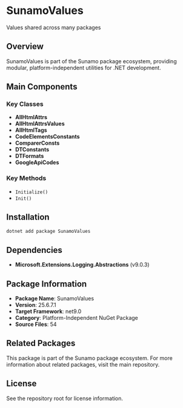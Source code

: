 # SunamoValues

Values shared across many packages

## Overview

SunamoValues is part of the Sunamo package ecosystem, providing modular, platform-independent utilities for .NET development.

## Main Components

### Key Classes

- **AllHtmlAttrs**
- **AllHtmlAttrsValues**
- **AllHtmlTags**
- **CodeElementsConstants**
- **ComparerConsts**
- **DTConstants**
- **DTFormats**
- **GoogleApiCodes**

### Key Methods

- `Initialize()`
- `Init()`

## Installation

```bash
dotnet add package SunamoValues
```

## Dependencies

- **Microsoft.Extensions.Logging.Abstractions** (v9.0.3)

## Package Information

- **Package Name**: SunamoValues
- **Version**: 25.6.7.1
- **Target Framework**: net9.0
- **Category**: Platform-Independent NuGet Package
- **Source Files**: 54

## Related Packages

This package is part of the Sunamo package ecosystem. For more information about related packages, visit the main repository.

## License

See the repository root for license information.
